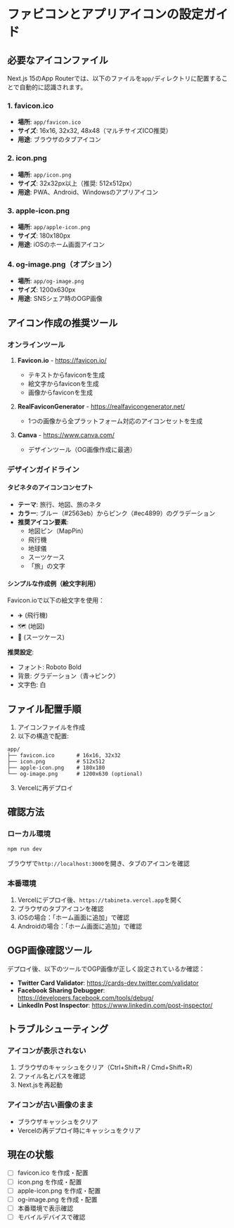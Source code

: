 # ファビコンとアプリアイコンの設定ガイド

## 必要なアイコンファイル

Next.js 15のApp Routerでは、以下のファイルを`app/`ディレクトリに配置することで自動的に認識されます。

### 1. favicon.ico
- **場所**: `app/favicon.ico`
- **サイズ**: 16x16, 32x32, 48x48（マルチサイズICO推奨）
- **用途**: ブラウザのタブアイコン

### 2. icon.png
- **場所**: `app/icon.png`
- **サイズ**: 32x32px以上（推奨: 512x512px）
- **用途**: PWA、Android、Windowsのアプリアイコン

### 3. apple-icon.png
- **場所**: `app/apple-icon.png`
- **サイズ**: 180x180px
- **用途**: iOSのホーム画面アイコン

### 4. og-image.png（オプション）
- **場所**: `app/og-image.png`
- **サイズ**: 1200x630px
- **用途**: SNSシェア時のOGP画像

## アイコン作成の推奨ツール

### オンラインツール
1. **Favicon.io** - https://favicon.io/
   - テキストからfaviconを生成
   - 絵文字からfaviconを生成
   - 画像からfaviconを生成

2. **RealFaviconGenerator** - https://realfavicongenerator.net/
   - 1つの画像から全プラットフォーム対応のアイコンセットを生成

3. **Canva** - https://www.canva.com/
   - デザインツール（OG画像作成に最適）

### デザインガイドライン

#### タビネタのアイコンコンセプト
- **テーマ**: 旅行、地図、旅のネタ
- **カラー**: ブルー（#2563eb）からピンク（#ec4899）のグラデーション
- **推奨アイコン要素**:
  - 地図ピン（MapPin）
  - 飛行機
  - 地球儀
  - スーツケース
  - 「旅」の文字

#### シンプルな作成例（絵文字利用）
Favicon.ioで以下の絵文字を使用：
- ✈️ (飛行機)
- 🗺️ (地図)
- 🧳 (スーツケース)

**推奨設定**:
- フォント: Roboto Bold
- 背景: グラデーション（青→ピンク）
- 文字色: 白

## ファイル配置手順

1. アイコンファイルを作成
2. 以下の構造で配置:
```
app/
├── favicon.ico       # 16x16, 32x32
├── icon.png          # 512x512
├── apple-icon.png    # 180x180
└── og-image.png      # 1200x630 (optional)
```

3. Vercelに再デプロイ

## 確認方法

### ローカル環境
```bash
npm run dev
```
ブラウザで`http://localhost:3000`を開き、タブのアイコンを確認

### 本番環境
1. Vercelにデプロイ後、`https://tabineta.vercel.app`を開く
2. ブラウザのタブアイコンを確認
3. iOSの場合：「ホーム画面に追加」で確認
4. Androidの場合：「ホーム画面に追加」で確認

## OGP画像確認ツール

デプロイ後、以下のツールでOGP画像が正しく設定されているか確認：
- **Twitter Card Validator**: https://cards-dev.twitter.com/validator
- **Facebook Sharing Debugger**: https://developers.facebook.com/tools/debug/
- **LinkedIn Post Inspector**: https://www.linkedin.com/post-inspector/

## トラブルシューティング

### アイコンが表示されない
1. ブラウザのキャッシュをクリア（Ctrl+Shift+R / Cmd+Shift+R）
2. ファイル名とパスを確認
3. Next.jsを再起動

### アイコンが古い画像のまま
- ブラウザキャッシュをクリア
- Vercelの再デプロイ時にキャッシュをクリア

## 現在の状態

- [ ] favicon.ico を作成・配置
- [ ] icon.png を作成・配置
- [ ] apple-icon.png を作成・配置
- [ ] og-image.png を作成・配置
- [ ] 本番環境で表示確認
- [ ] モバイルデバイスで確認
